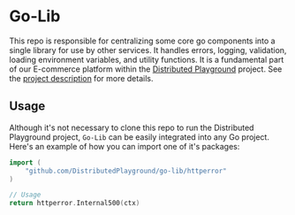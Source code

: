 # Go-Lib
This repo is responsible for centralizing some core go components into a single library for use by other services. It handles errors, logging, validation, loading environment variables, and utility functions.
It is a fundamental part of our E-commerce platform within the [Distributed Playground](https://github.com/DistributedPlayground) project. See the [project description](https://github.com/DistributedPlayground/project-description) for more details.

## Usage
Although it's not necessary to clone this repo to run the Distributed Playground project, `Go-Lib` can be easily integrated into any Go project. Here's an example of how you can import one of it's packages:

```go
import (
    "github.com/DistributedPlayground/go-lib/httperror"
)

// Usage
return httperror.Internal500(ctx)
```
